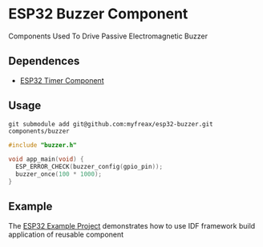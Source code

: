 # ESP32 Buzzer Component
Components Used To Drive Passive Electromagnetic Buzzer

## Dependences
- [ESP32 Timer Component](https://github.com/myfreax/esp32-timer)

## Usage
```
git submodule add git@github.com:myfreax/esp32-buzzer.git components/buzzer
```
```c
#include "buzzer.h"

void app_main(void) {
  ESP_ERROR_CHECK(buzzer_config(gpio_pin));
  buzzer_once(100 * 1000);
}
```
## Example
The [ESP32 Example Project](https://github.com/myfreax/esp32-example-project) demonstrates how to use IDF framework build application of reusable component